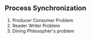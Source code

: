 ## Process Synchronization

1. Producer Consumer Problem
2. Reader Writer Problem
3. Dining Philosopher's problem

